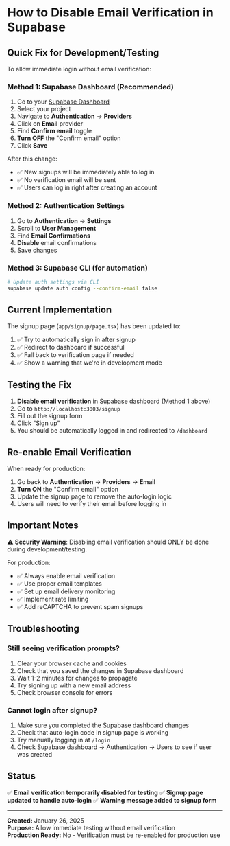 # How to Disable Email Verification in Supabase

## Quick Fix for Development/Testing

To allow immediate login without email verification:

### Method 1: Supabase Dashboard (Recommended)

1. Go to your [Supabase Dashboard](https://supabase.com/dashboard)
2. Select your project
3. Navigate to **Authentication** → **Providers**
4. Click on **Email** provider
5. Find **Confirm email** toggle
6. **Turn OFF** the "Confirm email" option
7. Click **Save**

After this change:
- ✅ New signups will be immediately able to log in
- ✅ No verification email will be sent
- ✅ Users can log in right after creating an account

### Method 2: Authentication Settings

1. Go to **Authentication** → **Settings**
2. Scroll to **User Management**
3. Find **Email Confirmations**
4. **Disable** email confirmations
5. Save changes

### Method 3: Supabase CLI (for automation)

```bash
# Update auth settings via CLI
supabase update auth config --confirm-email false
```

## Current Implementation

The signup page (`app/signup/page.tsx`) has been updated to:

1. ✅ Try to automatically sign in after signup
2. ✅ Redirect to dashboard if successful
3. ✅ Fall back to verification page if needed
4. ✅ Show a warning that we're in development mode

## Testing the Fix

1. **Disable email verification** in Supabase dashboard (Method 1 above)
2. Go to `http://localhost:3003/signup`
3. Fill out the signup form
4. Click "Sign up"
5. You should be automatically logged in and redirected to `/dashboard`

## Re-enable Email Verification

When ready for production:

1. Go back to **Authentication** → **Providers** → **Email**
2. **Turn ON** the "Confirm email" option
3. Update the signup page to remove the auto-login logic
4. Users will need to verify their email before logging in

## Important Notes

⚠️ **Security Warning**: Disabling email verification should ONLY be done during development/testing. 

For production:
- ✅ Always enable email verification
- ✅ Use proper email templates
- ✅ Set up email delivery monitoring
- ✅ Implement rate limiting
- ✅ Add reCAPTCHA to prevent spam signups

## Troubleshooting

### Still seeing verification prompts?

1. Clear your browser cache and cookies
2. Check that you saved the changes in Supabase dashboard
3. Wait 1-2 minutes for changes to propagate
4. Try signing up with a new email address
5. Check browser console for errors

### Cannot login after signup?

1. Make sure you completed the Supabase dashboard changes
2. Check that auto-login code in signup page is working
3. Try manually logging in at `/login`
4. Check Supabase dashboard → Authentication → Users to see if user was created

## Status

✅ **Email verification temporarily disabled for testing**
✅ **Signup page updated to handle auto-login**
✅ **Warning message added to signup form**

---

**Created:** January 26, 2025  
**Purpose:** Allow immediate testing without email verification  
**Production Ready:** No - Verification must be re-enabled for production use

